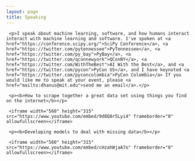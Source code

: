 ```yaml
---
layout: page
title: Speaking 
---
```


<div class="post">
     
     <p>I speak about machine learning, software, and how humans interact interact with machine learning and software. I've spoken at <a href="https://conference.scipy.org/">SciPy Conference</a>, <a href="https://twitter.com/pytennessee">PyTennessee</a>, <a href="https://twitter.com/py_bay">PyBay</a>, <a href="https://twitter.com/qconnewyork">QConNY</a>, <a href="https://twitter.com/WithTheBest">AI With the Best</a>, and <a href="https://twitter.com/pycon">PyCon US</a>, and I have keynoted <a href="https://twitter.com/pyconcolombia">PyCon Colombia</a> If you would like me to speak at your event, please <a href="mailto:dhanus@mit.edu">send me an email</a>.</p>

     <p><b>How to scrape together a great data set using things you find on the internet</b></p>

     <iframe width="560" height="315" src="https://www.youtube.com/embed/9d8Q8r5Lyi4" frameborder="0" allowfullscreen></iframe> 

     <p><b>Developing models to deal with missing data</b></p>

     <iframe width="560" height="315" src="https://www.youtube.com/embed/cHzahWjaA7o" frameborder="0" allowfullscreen></iframe> 

</div>


